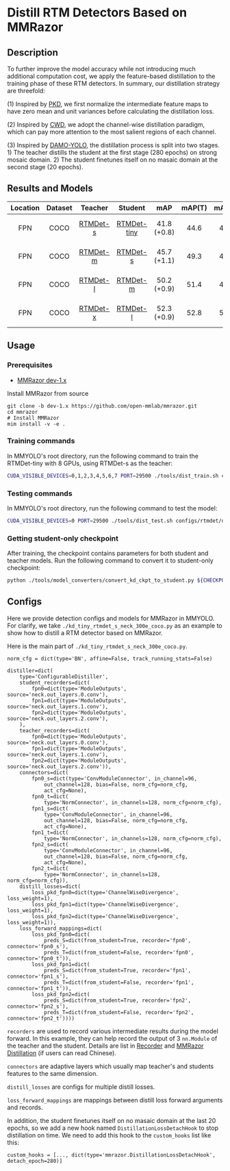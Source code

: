 # Distill RTM Detectors Based on MMRazor

## Description

To further improve the model accuracy while not introducing much additional
computation cost, we apply the feature-based distillation to the training phase
of these RTM detectors. In summary, our distillation strategy are threefold:

(1) Inspired by [PKD](https://arxiv.org/abs/2207.02039), we first normalize
the intermediate feature maps to have zero mean and unit variances before calculating
the distillation loss.

(2) Inspired by [CWD](https://arxiv.org/abs/2011.13256), we adopt the channel-wise
distillation paradigm, which can pay more attention to the most salient regions
of each channel.

(3) Inspired by [DAMO-YOLO](https://arxiv.org/abs/2211.15444), the distillation
process is split into two stages. 1) The teacher distills the student at the
first stage (280 epochs) on strong mosaic domain. 2) The student finetunes itself
on no masaic domain at the second stage (20 epochs).

## Results and Models

| Location | Dataset |                                                      Teacher                                                      |                                                         Student                                                         |     mAP     | mAP(T) | mAP(S) |                    Config                    | Download                                                                                                                                                                                                                                                                                                                                                                                                                                                                                                      |
| :------: | :-----: | :---------------------------------------------------------------------------------------------------------------: | :---------------------------------------------------------------------------------------------------------------------: | :---------: | :----: | :----: | :------------------------------------------: | :------------------------------------------------------------------------------------------------------------------------------------------------------------------------------------------------------------------------------------------------------------------------------------------------------------------------------------------------------------------------------------------------------------------------------------------------------------------------------------------------------------ |
|   FPN    |  COCO   | [RTMDet-s](https://github.com/open-mmlab/mmyolo/blob/main/configs/rtmdet/rtmdet_s_syncbn_fast_8xb32-300e_coco.py) | [RTMDet-tiny](https://github.com/open-mmlab/mmyolo/blob/main/configs/rtmdet/rtmdet_tiny_syncbn_fast_8xb32-300e_coco.py) | 41.8 (+0.8) |  44.6  |  41.0  | [config](kd_tiny_rtmdet_s_neck_300e_coco.py) | [teacher](https://download.openmmlab.com/mmyolo/v0/rtmdet/rtmdet_s_syncbn_fast_8xb32-300e_coco/rtmdet_s_syncbn_fast_8xb32-300e_coco_20221230_182329-0a8c901a.pth) \|[model](https://download.openmmlab.com/mmrazor/v1/rtmdet_distillation/kd_l_rtmdet_x_neck_300e_coco/kd_l_rtmdet_x_neck_300e_coco_20230220_141912-c9979722.pth) \| [log](https://download.openmmlab.com/mmrazor/v1/rtmdet_distillation/kd_l_rtmdet_x_neck_300e_coco/kd_l_rtmdet_x_neck_300e_coco_20230220_141912-c5c4e17b.json)             |
|   FPN    |  COCO   | [RTMDet-m](https://github.com/open-mmlab/mmyolo/blob/main/configs/rtmdet/rtmdet_m_syncbn_fast_8xb32-300e_coco.py) |    [RTMDet-s](https://github.com/open-mmlab/mmyolo/blob/main/configs/rtmdet/rtmdet_s_syncbn_fast_8xb32-300e_coco.py)    | 45.7 (+1.1) |  49.3  |  44.6  |  [config](kd_s_rtmdet_m_neck_300e_coco.py)   | [teacher](https://download.openmmlab.com/mmyolo/v0/rtmdet/rtmdet_m_syncbn_fast_8xb32-300e_coco/rtmdet_m_syncbn_fast_8xb32-300e_coco_20230102_135952-40af4fe8.pth)         \|[model](https://download.openmmlab.com/mmrazor/v1/rtmdet_distillation/kd_m_rtmdet_l_neck_300e_coco/kd_m_rtmdet_l_neck_300e_coco_20230220_141313-b806f503.pth) \| [log](https://download.openmmlab.com/mmrazor/v1/rtmdet_distillation/kd_m_rtmdet_l_neck_300e_coco/kd_m_rtmdet_l_neck_300e_coco_20230220_141313-bd028fd3.json)     |
|   FPN    |  COCO   | [RTMDet-l](https://github.com/open-mmlab/mmyolo/blob/main/configs/rtmdet/rtmdet_l_syncbn_fast_8xb32-300e_coco.py) |    [RTMDet-m](https://github.com/open-mmlab/mmyolo/blob/main/configs/rtmdet/rtmdet_m_syncbn_fast_8xb32-300e_coco.py)    | 50.2 (+0.9) |  51.4  |  49.3  |  [config](kd_m_rtmdet_l_neck_300e_coco.py)   | [teacher](https://download.openmmlab.com/mmyolo/v0/rtmdet/rtmdet_l_syncbn_fast_8xb32-300e_coco/rtmdet_l_syncbn_fast_8xb32-300e_coco_20230102_135928-ee3abdc4.pth) \|[model](https://download.openmmlab.com/mmrazor/v1/rtmdet_distillation/kd_s_rtmdet_m_neck_300e_coco/kd_s_rtmdet_m_neck_300e_coco_20230220_140647-446ff003.pth) \| [log](https://download.openmmlab.com/mmrazor/v1/rtmdet_distillation/kd_s_rtmdet_m_neck_300e_coco/kd_s_rtmdet_m_neck_300e_coco_20230220_140647-89862269.json)             |
|   FPN    |  COCO   | [RTMDet-x](https://github.com/open-mmlab/mmyolo/blob/main/configs/rtmdet/rtmdet_x_syncbn_fast_8xb32-300e_coco.py) |    [RTMDet-l](https://github.com/open-mmlab/mmyolo/blob/main/configs/rtmdet/rtmdet_l_syncbn_fast_8xb32-300e_coco.py)    | 52.3 (+0.9) |  52.8  |  51.4  |  [config](kd_l_rtmdet_x_neck_300e_coco.py)   | [teacher](https://download.openmmlab.com/mmyolo/v0/rtmdet/rtmdet_x_syncbn_fast_8xb32-300e_coco/rtmdet_x_syncbn_fast_8xb32-300e_coco_20221231_100345-b85cd476.pth) \|[model](https://download.openmmlab.com/mmrazor/v1/rtmdet_distillation/kd_tiny_rtmdet_s_neck_300e_coco/kd_tiny_rtmdet_s_neck_300e_coco_20230213_104240-e1e4197c.pth) \| [log](https://download.openmmlab.com/mmrazor/v1/rtmdet_distillation/kd_tiny_rtmdet_s_neck_300e_coco/kd_tiny_rtmdet_s_neck_300e_coco_20230213_104240-176901d8.json) |

## Usage

### Prerequisites

- [MMRazor dev-1.x](https://github.com/open-mmlab/mmrazor/tree/dev-1.x)

Install MMRazor from source

```
git clone -b dev-1.x https://github.com/open-mmlab/mmrazor.git
cd mmrazor
# Install MMRazor
mim install -v -e .
```

### Training commands

In MMYOLO's root directory, run the following command to train the RTMDet-tiny
with 8 GPUs, using RTMDet-s as the teacher:

```bash
CUDA_VISIBLE_DEVICES=0,1,2,3,4,5,6,7 PORT=29500 ./tools/dist_train.sh configs/rtmdet/distillation/kd_tiny_rtmdet_s_neck_300e_coco.py
```

### Testing commands

In MMYOLO's root directory, run the following command to test the model:

```bash
CUDA_VISIBLE_DEVICES=0 PORT=29500 ./tools/dist_test.sh configs/rtmdet/distillation/kd_tiny_rtmdet_s_neck_300e_coco.py ${CHECKPOINT_PATH}
```

### Getting student-only checkpoint

After training, the checkpoint contains parameters for both student and teacher models.
Run the following command to convert it to student-only checkpoint:

```bash
python ./tools/model_converters/convert_kd_ckpt_to_student.py ${CHECKPOINT_PATH} --out-path ${OUTPUT_CHECKPOINT_PATH}
```

## Configs

Here we provide detection configs and models for MMRazor in MMYOLO. For clarify,
we take `./kd_tiny_rtmdet_s_neck_300e_coco.py` as an example to show how to
distill a RTM detector based on MMRazor.

Here is the main part of `./kd_tiny_rtmdet_s_neck_300e_coco.py`.

```shell
norm_cfg = dict(type='BN', affine=False, track_running_stats=False)

distiller=dict(
    type='ConfigurableDistiller',
    student_recorders=dict(
        fpn0=dict(type='ModuleOutputs', source='neck.out_layers.0.conv'),
        fpn1=dict(type='ModuleOutputs', source='neck.out_layers.1.conv'),
        fpn2=dict(type='ModuleOutputs', source='neck.out_layers.2.conv'),
    ),
    teacher_recorders=dict(
        fpn0=dict(type='ModuleOutputs', source='neck.out_layers.0.conv'),
        fpn1=dict(type='ModuleOutputs', source='neck.out_layers.1.conv'),
        fpn2=dict(type='ModuleOutputs', source='neck.out_layers.2.conv')),
    connectors=dict(
        fpn0_s=dict(type='ConvModuleConnector', in_channel=96,
            out_channel=128, bias=False, norm_cfg=norm_cfg,
            act_cfg=None),
        fpn0_t=dict(
            type='NormConnector', in_channels=128, norm_cfg=norm_cfg),
        fpn1_s=dict(
            type='ConvModuleConnector', in_channel=96,
            out_channel=128, bias=False, norm_cfg=norm_cfg,
            act_cfg=None),
        fpn1_t=dict(
            type='NormConnector', in_channels=128, norm_cfg=norm_cfg),
        fpn2_s=dict(
            type='ConvModuleConnector', in_channel=96,
            out_channel=128, bias=False, norm_cfg=norm_cfg,
            act_cfg=None),
        fpn2_t=dict(
            type='NormConnector', in_channels=128, norm_cfg=norm_cfg)),
    distill_losses=dict(
        loss_pkd_fpn0=dict(type='ChannelWiseDivergence', loss_weight=1),
        loss_pkd_fpn1=dict(type='ChannelWiseDivergence', loss_weight=1),
        loss_pkd_fpn2=dict(type='ChannelWiseDivergence', loss_weight=1)),
    loss_forward_mappings=dict(
        loss_pkd_fpn0=dict(
            preds_S=dict(from_student=True, recorder='fpn0', connector='fpn0_s'),
            preds_T=dict(from_student=False, recorder='fpn0', connector='fpn0_t')),
        loss_pkd_fpn1=dict(
            preds_S=dict(from_student=True, recorder='fpn1', connector='fpn1_s'),
            preds_T=dict(from_student=False, recorder='fpn1', connector='fpn1_t')),
        loss_pkd_fpn2=dict(
            preds_S=dict(from_student=True, recorder='fpn2', connector='fpn2_s'),
            preds_T=dict(from_student=False, recorder='fpn2', connector='fpn2_t'))))

```

`recorders` are used to record various intermediate results during the model forward.
In this example, they can help record the output of 3 `nn.Module` of the teacher
and the student. Details are list in [Recorder](https://github.com/open-mmlab/mmrazor/blob/dev-1.x/docs/en/advanced_guides/recorder.md) and [MMRazor Distillation](https://zhuanlan.zhihu.com/p/596582609) (if users can read Chinese).

`connectors` are adaptive layers which usually map teacher's and students features
to the same dimension.

`distill_losses` are configs for multiple distill losses.

`loss_forward_mappings` are mappings between distill loss forward arguments and records.

In addition, the student finetunes itself on no masaic domain at the last 20 epochs,
so we add a new hook named `DistillationLossDetachHook` to stop distillation on time.
We need to add this hook to the `custom_hooks` list like this:

```shell
custom_hooks = [..., dict(type='mmrazor.DistillationLossDetachHook', detach_epoch=280)]
```
